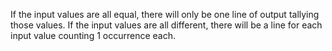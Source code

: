 If the input values are all equal, there will only be one line of output tallying those values.
If the input values are all different, there will be a line for each input value counting 1 occurrence each.